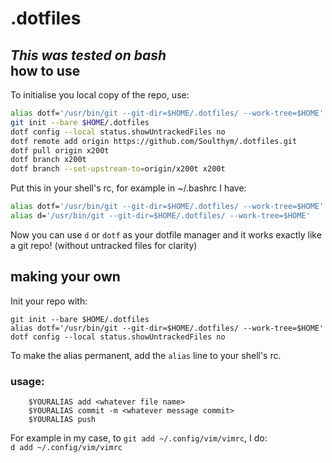 .dotfiles
=========
*This was tested on bash*  
how to use
----------
To initialise you local copy of the repo, use:
```bash
alias dotf='/usr/bin/git --git-dir=$HOME/.dotfiles/ --work-tree=$HOME'  
git init --bare $HOME/.dotfiles  
dotf config --local status.showUntrackedFiles no  
dotf remote add origin https://github.com/Soulthym/.dotfiles.git  
dotf pull origin x200t  
dotf branch x200t  
dotf branch --set-upstream-to=origin/x200t x200t  
```
Put this in your shell's rc, for example in ~/.bashrc I have:  
```bash
alias dotf='/usr/bin/git --git-dir=$HOME/.dotfiles/ --work-tree=$HOME'  
alias d='/usr/bin/git --git-dir=$HOME/.dotfiles/ --work-tree=$HOME'  
```
Now you can use `d` or `dotf` as your dotfile manager and it works exactly like a git repo!
(without untracked files for clarity)

making your own
---------------
Init your repo with:  
```
git init --bare $HOME/.dotfiles
alias dotf='/usr/bin/git --git-dir=$HOME/.dotfiles/ --work-tree=$HOME'
dotf config --local status.showUntrackedFiles no
```
To make the alias permanent, add the `alias` line 
to your shell's rc.

### usage:
```
    $YOURALIAS add <whatever file name>
    $YOURALIAS commit -m <whatever message commit>
    $YOURALIAS push
```
For example in my case, to `git add ~/.config/vim/vimrc`, I do:  
`d add ~/.config/vim/vimrc`
